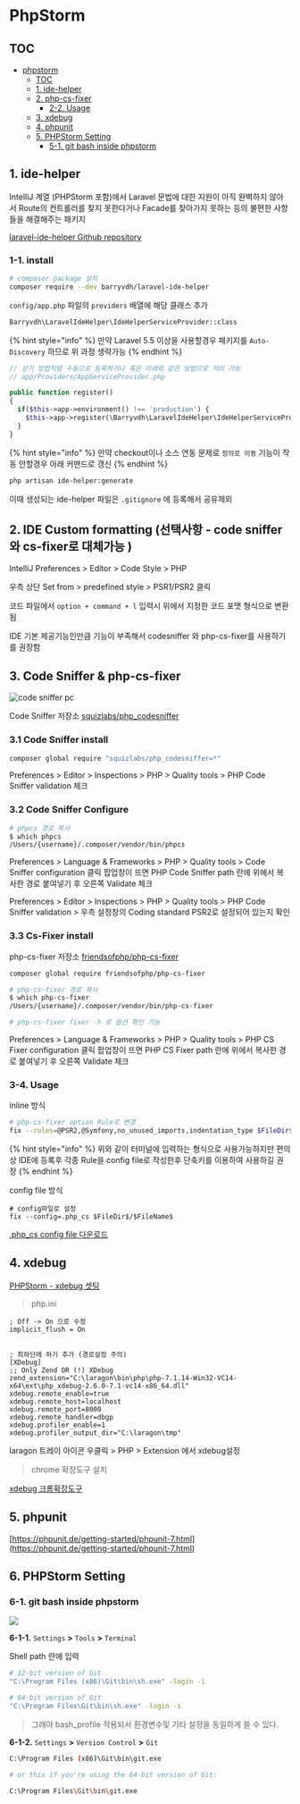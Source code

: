 # PhpStorm

## TOC

* [phpstorm](phpstorm.md#phpstorm)
  * [TOC](phpstorm.md#toc)
  * [1. ide-helper](phpstorm.md#1-ide-helper)
  * [2. php-cs-fixer](phpstorm.md#2-php-cs-fixer)
    * [2-2. Usage](phpstorm.md#2-2-usage)
  * [3. xdebug](phpstorm.md#3-xdebug)
  * [4. phpunit](phpstorm.md#4-phpunit)
  * [5. PHPStorm Setting](phpstorm.md#5-phpstorm-setting)
    * [5-1. git bash inside phpstorm](phpstorm.md#5-1-git-bash-inside-phpstorm)

## 1. ide-helper

IntelliJ 계열 (PHPStorm 포함)에서 Laravel 문법에 대한 지원이 아직 완벽하지 않아서 Route의 컨트롤러를 찾지 못한다거나 Facade를 찾아가지 못하는 등의 불편한 사항들을 해결해주는 패키지 

[laravel-ide-helper Github repository](https://github.com/barryvdh/laravel-ide-helper)

### 1-1. install

```bash
# composer package 설치
composer require --dev barryvdh/laravel-ide-helper
```

`config/app.php` 파일의 `providers` 배열에 해당 클래스 추가
```bash
Barryvdh\LaravelIdeHelper\IdeHelperServiceProvider::class
```
{% hint style="info" %}
만약 Laravel 5.5 이상을 사용할경우 패키지를 `Auto-Discovery` 하므로 위 과정 생략가능
{% endhint %}

```php
// 상기 방법처럼 수동으로 등록하거나 혹은 아래와 같은 방법으로 처리 가능
// app/Providers/AppServiceProvider.php 

public function register()
{
  if($this->app->environment() !== 'production') {
    $this->app->register(\Barryvdh\LaravelIdeHelper\IdeHelperServiceProvider::class);
  }
}
```



{% hint style="info" %}
만약 checkout이나 소스 연동 문제로 `정의로 이동` 기능이 작동 안할경우 아래 커맨드로 갱신
{% endhint %}

```bash
php artisan ide-helper:generate
```

이때 생성되는 ide-helper 파일은 `.gitignore` 에 등록해서 공유제외

## 2. IDE Custom formatting (선택사항 - code sniffer 와 cs-fixer로 대체가능 )

IntelliJ Preferences > Editor > Code Style > PHP

우측 상단 Set from > predefined style > PSR1/PSR2 클릭

코드 파일에서 `option + command + l` 입력시 위에서 지정한 코드 포맷 형식으로 변환됨

IDE 기본 제공기능인만큼 기능이 부족해서 codesniffer 와 php-cs-fixer를 사용하기를 권장함


## 3. Code Sniffer & php-cs-fixer

![code sniffer pc](../../.gitbook/assets/phpstorm_1.png)

Code Sniffer 저장소 [squizlabs/php\_codesniffer](https://packagist.org/packages/squizlabs/php_codesniffer)

### 3.1 Code Sniffer install

```bash
composer global require "squizlabs/php_codesniffer=*"
```

Preferences > Editor > Inspections > PHP > Quality tools > PHP Code Sniffer validation 체크

### 3.2 Code Sniffer Configure

```bash
# phpcs 경로 복사
$ which phpcs
/Users/{username}/.composer/vendor/bin/phpcs
```

Preferences > Language & Frameworks > PHP > Quality tools > Code Sniffer configuration 클릭
팝업창이 뜨면 PHP Code Sniffer path 란에 위에서 복사한 경로 붙여넣기 후 오른쪽 Validate 체크

Preferences > Editor > Inspections > PHP > Quality tools > PHP Code Sniffer validation > 우측 설정창의 Coding standard PSR2로 설정되어 있는지 확인

### 3.3 Cs-Fixer install

php-cs-fixer 저장소 [friendsofphp/php-cs-fixer](https://packagist.org/packages/friendsofphp/php-cs-fixer)

```bash
composer global require friendsofphp/php-cs-fixer
```

```bash
# php-cs-fixer 경로 복사
$ which php-cs-fixer
/Users/{username}/.composer/vendor/bin/php-cs-fixer

# php-cs-fixer fixer -h 로 옵션 확인 가능
```
Preferences > Language & Frameworks > PHP > Quality tools > PHP CS Fixer configuration 클릭
팝업창이 뜨면 PHP CS Fixer path 란에 위에서 복사한 경로 붙여넣기 후 오른쪽 Validate 체크

### 3-4. Usage

inline 방식
```bash
# php-cs-fixer option Rule로 변경
fix --rules=@PSR2,@Symfony,no_unused_imports,indentation_type $FileDir$/$FileName$
```

{% hint style="info" %}
위와 같이 터미널에 입력하는 형식으로 사용가능하지만 편의상 IDE에 등록후 각종 Rule을 config file로 작성한후 단축키를 이용하여 사용하길 권장
{% endhint %}

config file 방식
```text
# config파일로 설정
fix --config=.php_cs $FileDir$/$FileName$
```

[.php_cs config file 다운로드](https://gist.github.com/smc0210/b107f968671012cb454ae01dbdd588d3)

## 4. xdebug

[PHPStorm - xdebug 셋팅](https://www.jetbrains.com/help/phpstorm/configuring-xdebug.html)

> php.ini

```markup
; Off -> On 으로 수정
implicit_flush = On


; 최하단에 하기 추가 (경로설정 주의)
[XDebug] 
;; Only Zend OR (!) XDebug
zend_extension="C:\laragon\bin\php\php-7.1.14-Win32-VC14-x64\ext\php_xdebug-2.6.0-7.1-vc14-x86_64.dll" xdebug.remote_enable=true
xdebug.remote_host=localhost 
xdebug.remote_port=8000
xdebug.remote_handler=dbgp 
xdebug.profiler_enable=1 
xdebug.profiler_output_dir="C:\laragon\tmp"
```

laragon 트레이 아이콘 우클릭 &gt; PHP &gt; Extension 에서 xdebug설정

> chrome 확장도구 설치

[xdebug 크롬확장도구](https://chrome.google.com/webstore/detail/xdebug-helper/eadndfjplgieldjbigjakmdgkmoaaaoc/related)

## 5. phpunit

[https://phpunit.de/getting-started/phpunit-7.html](https://phpunit.de/getting-started/phpunit-7.html)

## 6. PHPStorm Setting

### 6-1. git bash inside phpstorm

![](../../.gitbook/assets/22222.png)

**6-1-1.** `Settings` **&gt;** `Tools` **&gt;** `Terminal`

Shell path 란에 입력

```bash
# 32-bit version of Git
"C:\Program Files (x86)\Git\bin\sh.exe" -login -i

# 64-bit version of Git
"C:\Program Files\Git\bin\sh.exe" -login -i
```

> 그래야 bash\_profile 적용되서 환경변수및 기타 설정을 동일하게 쓸 수 있다.

**6-1-2.** `Settings` **&gt;** `Version Control` **&gt;** `Git`

```bash
C:\Program Files (x86)\Git\bin\git.exe

# or this if you're using the 64-bit version of Git:

C:\Program Files\Git\bin\git.exe
```

